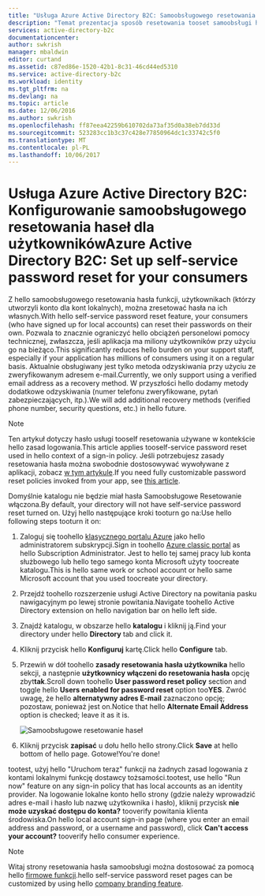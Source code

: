 ```yaml
---
title: "Usługa Azure Active Directory B2C: Samoobsługowego resetowania hasła | Dokumentacja firmy Microsoft"
description: "Temat prezentacja sposób resetowania tooset samoobsługi hasła przez użytkowników w usłudze Azure Active Directory B2C"
services: active-directory-b2c
documentationcenter: 
author: swkrish
manager: mbaldwin
editor: curtand
ms.assetid: c87ed86e-1520-42b1-8c31-46cd44ed5310
ms.service: active-directory-b2c
ms.workload: identity
ms.tgt_pltfrm: na
ms.devlang: na
ms.topic: article
ms.date: 12/06/2016
ms.author: swkrish
ms.openlocfilehash: ff87eea42259b610702da73af35d0a38eb7dd33d
ms.sourcegitcommit: 523283cc1b3c37c428e77850964dc1c33742c5f0
ms.translationtype: MT
ms.contentlocale: pl-PL
ms.lasthandoff: 10/06/2017
---
```

# <a name="azure-active-directory-b2c-set-up-self-service-password-reset-for-your-consumers"></a><span data-ttu-id="3ebf1-103">Usługa Azure Active Directory B2C: Konfigurowanie samoobsługowego resetowania haseł dla użytkowników</span><span class="sxs-lookup"><span data-stu-id="3ebf1-103">Azure Active Directory B2C: Set up self-service password reset for your consumers</span></span>
<span data-ttu-id="3ebf1-104">Z hello samoobsługowego resetowania hasła funkcji, użytkownikach (którzy utworzyli konto dla kont lokalnych), można zresetować hasła na ich własnych.</span><span class="sxs-lookup"><span data-stu-id="3ebf1-104">With hello self-service password reset feature, your consumers (who have signed up for local accounts) can reset their passwords on their own.</span></span> <span data-ttu-id="3ebf1-105">Pozwala to znacznie ograniczyć hello obciążeń personelowi pomocy technicznej, zwłaszcza, jeśli aplikacja ma miliony użytkowników przy użyciu go na bieżąco.</span><span class="sxs-lookup"><span data-stu-id="3ebf1-105">This significantly reduces hello burden on your support staff, especially if your application has millions of consumers using it on a regular basis.</span></span> <span data-ttu-id="3ebf1-106">Aktualnie obsługiwany jest tylko metoda odzyskiwania przy użyciu ze zweryfikowanym adresem e-mail.</span><span class="sxs-lookup"><span data-stu-id="3ebf1-106">Currently, we only support using a verified email address as a recovery method.</span></span> <span data-ttu-id="3ebf1-107">W przyszłości hello dodamy metody dodatkowe odzyskiwania (numer telefonu zweryfikowane, pytań zabezpieczających, itp.).</span><span class="sxs-lookup"><span data-stu-id="3ebf1-107">We will add additional recovery methods (verified phone number, security questions, etc.) in hello future.</span></span>

> [!NOTE]
> <span data-ttu-id="3ebf1-108">Ten artykuł dotyczy hasło usługi tooself resetowania używane w kontekście hello zasad logowania.</span><span class="sxs-lookup"><span data-stu-id="3ebf1-108">This article applies tooself-service password reset used in hello context of a sign-in policy.</span></span> <span data-ttu-id="3ebf1-109">Jeśli potrzebujesz zasady resetowania hasła można swobodnie dostosowywać wywoływane z aplikacji, zobacz [w tym artykule](active-directory-b2c-reference-policies.md#create-a-password-reset-policy).</span><span class="sxs-lookup"><span data-stu-id="3ebf1-109">If you need fully customizable password reset policies invoked from your app, see [this article](active-directory-b2c-reference-policies.md#create-a-password-reset-policy).</span></span>
> 
> 

<span data-ttu-id="3ebf1-110">Domyślnie katalogu nie będzie miał hasła Samoobsługowe Resetowanie włączona.</span><span class="sxs-lookup"><span data-stu-id="3ebf1-110">By default, your directory will not have self-service password reset turned on.</span></span> <span data-ttu-id="3ebf1-111">Użyj hello następujące kroki tooturn go na:</span><span class="sxs-lookup"><span data-stu-id="3ebf1-111">Use hello following steps tooturn it on:</span></span>

1. <span data-ttu-id="3ebf1-112">Zaloguj się toohello [klasycznego portalu Azure](https://manage.windowsazure.com/) jako hello administratorem subskrypcji.</span><span class="sxs-lookup"><span data-stu-id="3ebf1-112">Sign in toohello [Azure classic portal](https://manage.windowsazure.com/) as hello Subscription Administrator.</span></span> <span data-ttu-id="3ebf1-113">Jest to hello tej samej pracy lub konta służbowego lub hello tego samego konta Microsoft użyty toocreate katalogu.</span><span class="sxs-lookup"><span data-stu-id="3ebf1-113">This is hello same work or school account or hello same Microsoft account that you used toocreate your directory.</span></span>
2. <span data-ttu-id="3ebf1-114">Przejdź toohello rozszerzenie usługi Active Directory na powitania pasku nawigacyjnym po lewej stronie powitania.</span><span class="sxs-lookup"><span data-stu-id="3ebf1-114">Navigate toohello Active Directory extension on hello navigation bar on hello left side.</span></span>
3. <span data-ttu-id="3ebf1-115">Znajdź katalogu, w obszarze hello **katalogu** i kliknij ją.</span><span class="sxs-lookup"><span data-stu-id="3ebf1-115">Find your directory under hello **Directory** tab and click it.</span></span>
4. <span data-ttu-id="3ebf1-116">Kliknij przycisk hello **Konfiguruj** kartę.</span><span class="sxs-lookup"><span data-stu-id="3ebf1-116">Click hello **Configure** tab.</span></span>
5. <span data-ttu-id="3ebf1-117">Przewiń w dół toohello **zasady resetowania hasła użytkownika** hello sekcji, a następnie **użytkownicy włączeni do resetowania hasła** opcję zbyt**tak**.</span><span class="sxs-lookup"><span data-stu-id="3ebf1-117">Scroll down toohello **User password reset policy** section and toggle hello **Users enabled for password reset** option too**YES**.</span></span> <span data-ttu-id="3ebf1-118">Zwróć uwagę, że hello **alternatywny adres E-mail** zaznaczono opcję; pozostaw, ponieważ jest on.</span><span class="sxs-lookup"><span data-stu-id="3ebf1-118">Notice that hello **Alternate Email Address** option is checked; leave it as it is.</span></span>
   
    ![Samoobsługowe resetowanie haseł](./media/active-directory-b2c-reference-sspr/sspr.png)
6. <span data-ttu-id="3ebf1-120">Kliknij przycisk **zapisać** u dołu hello hello strony.</span><span class="sxs-lookup"><span data-stu-id="3ebf1-120">Click **Save** at hello bottom of hello page.</span></span> <span data-ttu-id="3ebf1-121">Gotowe!</span><span class="sxs-lookup"><span data-stu-id="3ebf1-121">You're done!</span></span>

<span data-ttu-id="3ebf1-122">tootest, użyj hello "Uruchom teraz" funkcji na żadnych zasad logowania z kontami lokalnymi funkcję dostawcy tożsamości.</span><span class="sxs-lookup"><span data-stu-id="3ebf1-122">tootest, use hello "Run now" feature on any sign-in policy that has local accounts as an identity provider.</span></span> <span data-ttu-id="3ebf1-123">Na logowanie lokalne konto hello strony (gdzie należy wprowadzić adres e-mail i hasło lub nazwę użytkownika i hasło), kliknij przycisk **nie może uzyskać dostępu do konta?** tooverify powitania klienta środowiska.</span><span class="sxs-lookup"><span data-stu-id="3ebf1-123">On hello local account sign-in page (where you enter an email address and password, or a username and password), click **Can't access your account?** tooverify hello consumer experience.</span></span>

> [!NOTE]
> <span data-ttu-id="3ebf1-124">Witaj strony resetowania hasła samoobsługi można dostosować za pomocą hello [firmowe funkcji](../active-directory/active-directory-add-company-branding.md).</span><span class="sxs-lookup"><span data-stu-id="3ebf1-124">hello self-service password reset pages can be customized by using hello [company branding feature](../active-directory/active-directory-add-company-branding.md).</span></span>
> 
> 

